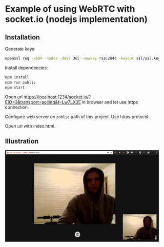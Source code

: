 # Example of using WebRTC with socket.io (nodejs implementation)

## Installation

Generate keys:
```bash
openssl req -x509 -nodes -days 365 -newkey rsa:2048 -keyout ssl/ssl.key -out ssl/ssl.crt
```

Install dependencies:
```bash
npm install
npm run public
npm start
```

Open url [https://localhost:1234/socket.io/?EIO=3&transport=polling&t=Lw7LX0E](https://localhost:1234/socket.io/?EIO=3&transport=polling&t=Lw7LX0E) 
in browser and let use https connection.

Configure web server on `public` path of this project. Use https protocol.

Open url with index.html.

## Illustration

![](doc/illustration.png)